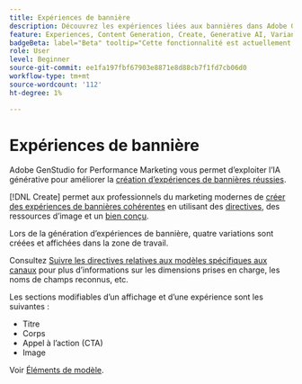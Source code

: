 ```yaml
---
title: Expériences de bannière
description: Découvrez les expériences liées aux bannières dans Adobe GenStudio for Performance Marketing.
feature: Experiences, Content Generation, Create, Generative AI, Variant Generation
badgeBeta: label="Beta" tooltip="Cette fonctionnalité est actuellement disponible dans Beta, de sorte que certaines d’entre elles peuvent être limitées ou susceptibles d’être modifiées."
role: User
level: Beginner
source-git-commit: ee1fa197fbf67903e8871e8d88cb7f1fd7cb06d0
workflow-type: tm+mt
source-wordcount: '112'
ht-degree: 1%

---
```


# Expériences de bannière

Adobe GenStudio for Performance Marketing vous permet d’exploiter l’IA générative pour améliorer la [création d’expériences de bannières réussies](/help/user-guide/create/create-banner-experience.md).

[!DNL Create] permet aux professionnels du marketing modernes de [créer des expériences de bannières cohérentes](/help/user-guide/create/create-banner-experience.md) en utilisant des [directives](/help/user-guide/guidelines/overview.md), des ressources d’image et un [bien conçu](/help/user-guide/effective-prompts.md).

Lors de la génération d’expériences de bannière, quatre variations sont créées et affichées dans la zone de travail.

Consultez [Suivre les directives relatives aux modèles spécifiques aux canaux](/help/user-guide/content/best-practices-for-templates.md#follow-channel-specific-template-guidelines) pour plus d’informations sur les dimensions prises en charge, les noms de champs reconnus, etc.

Les sections modifiables d’un affichage et d’une expérience sont les suivantes :

* Titre
* Corps
* Appel à l’action (CTA)
* Image

Voir [Éléments de modèle](/help/user-guide/content/use-templates.md#template-elements).

<!-- ## Character counts

After you generate a set of display ad variants, you can see the character count displayed for each section. Hover over or click into a generated section, such as the subject line or the body, and see the section name and character count for that section.

![Character count](/help/assets/character-count.png){width="500" zoomable="yes"} -->
